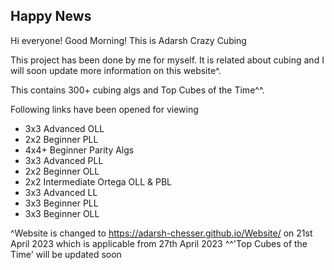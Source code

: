 ## Happy News

Hi everyone! Good Morning!
This is Adarsh Crazy Cubing

This project has been done by me for myself. It is related about cubing and I will soon update more information on this website^.

This contains 300+ cubing algs and Top Cubes of the Time^^.

Following links have been opened for viewing

* 3x3 Advanced OLL 
* 2x2 Beginner PLL
* 4x4+ Beginner Parity Algs
* 3x3 Advanced PLL
* 2x2 Beginner OLL
* 2x2 Intermediate Ortega OLL & PBL
* 3x3 Advanced LL
* 3x3 Beginner PLL
* 3x3 Beginner OLL


^Website is changed to https://adarsh-chesser.github.io/Website/ on 21st April 2023 which is applicable from 27th April 2023
^^'Top Cubes of the Time' will be updated soon
